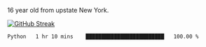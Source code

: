 16 year old from upstate New York. 

[![GitHub Streak](https://github-readme-streak-stats.herokuapp.com?user=airD173&theme=onedark&hide_border=true)](https://git.io/streak-stats)

<!--START_SECTION:waka-->

```txt
Python   1 hr 10 mins    █████████████████████████   100.00 %
```

<!--END_SECTION:waka-->
